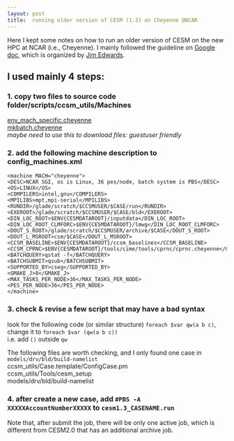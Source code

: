 ```yaml
---
layout: post
title:  running older version of CESM (1.3) on Cheyenne @NCAR
---
```

Here I kept some notes on how to run an older version of CESM on the new HPC at NCAR (i.e., Cheyenne). I mainly followed the guideline on [Google doc](https://docs.google.com/document/d/1V5_oIA_ZPmLsMKp0rZlQ99CqQshx2pqcZsVQhT7lCb0/edit#), which is organized by [Jim Edwards](https://staff.ucar.edu/users/jedwards).  

## I used mainly 4 steps:  
### 1. copy two files to source code folder/scripts/ccsm_utils/Machines  
[env_mach_specific.cheyenne](https://svn-ccsm-models.cgd.ucar.edu/Machines/release_tags/cesm1_2_x_n27_Machines_140528/env_mach_specific.cheyenne)   
[mkbatch.cheyenne](https://svn-ccsm-models.cgd.ucar.edu/Machines/release_tags/cesm1_2_x_n27_Machines_140528/mkbatch.cheyenne)   
*maybe need to use this to download files: guestuser  friendly*  

### 2. add the following machine description to config_machines.xml  
```
<machine MACH="cheyenne">  
<DESC>NCAR SGI, os is Linux, 36 pes/node, batch system is PBS</DESC>  
<OS>LINUX</OS>  
<COMPILERS>intel,gnu</COMPILERS>  
<MPILIBS>mpt,mpi-serial</MPILIBS>  
<RUNDIR>/glade/scratch/$CCSMUSER/$CASE/run</RUNDIR>  
<EXEROOT>/glade/scratch/$CCSMUSER/$CASE/bld</EXEROOT>  
<DIN_LOC_ROOT>$ENV{CESMDATAROOT}/inputdata</DIN_LOC_ROOT>  
<DIN_LOC_ROOT_CLMFORC>$ENV{CESMDATAROOT}/lmwg</DIN_LOC_ROOT_CLMFORC>  
<DOUT_S_ROOT>/glade/scratch/$CCSMUSER/archive/$CASE</DOUT_S_ROOT>  
<DOUT_L_MSROOT>csm/$CASE</DOUT_L_MSROOT>  
<CCSM_BASELINE>$ENV{CESMDATAROOT}/ccsm_baselines</CCSM_BASELINE>  
<CCSM_CPRNC>$ENV{CESMDATAROOT}/tools/cime/tools/cprnc/cprnc.cheyenne</CCSM_CPRNC>  
<BATCHQUERY>qstat -f</BATCHQUERY>  
<BATCHSUBMIT>qsub</BATCHSUBMIT>  
<SUPPORTED_BY>cseg</SUPPORTED_BY>  
<GMAKE_J>8</GMAKE_J>  
<MAX_TASKS_PER_NODE>36</MAX_TASKS_PER_NODE>  
<PES_PER_NODE>36</PES_PER_NODE>  
</machine>  
```

### 3. check & revise a few script that may have a bad syntax  
look for the following code (or similar structure) `foreach $var qw(a b c)`,  
change it to `foreach $var (qw(a b c))`     
i.e. add `()` outside `qw`  

The following files are worth checking, and I only found one case in `models/drv/bld/build-namelist`  
ccsm_utils/Case.template/ConfigCase.pm   
ccsm_utils/Tools/cesm_setup   
models/drv/bld/build-namelist   

### 4. after create a new case, add `#PBS -A XXXXXAccountNumberXXXXX` to `cesm1.3_CASENAME.run`   

Note that, after submit the job, there will be only one active job, which is different from CESM2.0 that has an additional archive job.    


